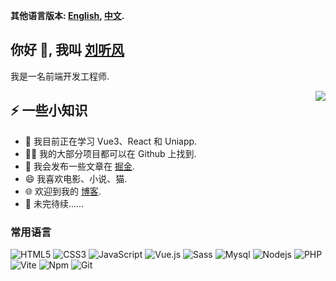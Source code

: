 <!--

Here are some ideas to get you started:

- 🔭 I’m currently working on ...
- 🌱 I’m currently learning ...
- 👯 I’m looking to collaborate on ...
- 🤔 I’m looking for help with ...
- 💬 Ask me about ...
- 📫 How to reach me: ...
- 😄 Pronouns: ...
- ⚡ Fun fact: ...
-->

**其他语言版本: [English](README.md), [中文](README_zh.md).**

<h2>你好 👋, 我叫 <a href="https://86s.cc/">刘听风</a></h2>
<p>我是一名前端开发工程师.</p>
<img align="right" src="https://media1.giphy.com/media/13HgwGsXF0aiGY/giphy.gif" />
<h2>⚡️ 一些小知识</h2>
<ul>
<li>🔭 我目前正在学习 Vue3、React 和 Uniapp.</li>
<li>👨‍💻 我的大部分项目都可以在 Github 上找到.</li>
<li>📝 我会发布一些文章在 <a target="_blank" href="https://juejin.cn/user/3878732753800013">掘金</a>.</li>
<li>😄 我喜欢电影、小说、猫.</li>
<li>🌐 欢迎到我的 <a target="_blank" href="https://86s.cc">博客</a>.</li>
  
<li>🎇 未完待续......</li>
</ul>


<h3>常用语言</h3>

![HTML5](https://img.shields.io/badge/-HTML5-%23E44D27?style=for-the-badge&logo=html5&logoColor=ffffff)
![CSS3](https://img.shields.io/badge/-CSS3-%231572B6?style=for-the-badge&logo=css3)
![JavaScript](https://img.shields.io/badge/-JavaScript-%23F7DF1C?style=for-the-badge&logo=javascript&logoColor=000000&labelColor=%23F7DF1C&color=%23FFCE5A)
![Vue.js](https://img.shields.io/badge/-Vue.js-%232c3e50?style=for-the-badge&logo=Vue.js)
<img alt="Sass" src="https://img.shields.io/badge/-Sass-CC6699?style=for-the-badge&logo=sass&logoColor=white" />
<img alt="Mysql" src="https://img.shields.io/badge/-Mysql-13aa52?style=for-the-badge&logo=Mysql&logoColor=white" />
<img alt="Nodejs" src="https://img.shields.io/badge/-Nodejs-43853d?style=for-the-badge&logo=Node.js&logoColor=white" />
<img alt="PHP" src="https://img.shields.io/badge/-php-777bb3?style=for-the-badge&logo=php&logoColor=white" />
<img alt="Vite" src="https://img.shields.io/badge/-Vite-84c255?style=for-the-badge&logo=Vite&logoColor=white" />
<img alt="Npm" src="https://img.shields.io/badge/-Npm-CB3837?style=for-the-badge&logo=Npm&logoColor=white" />
![Git](https://img.shields.io/badge/-Git-%23F05032?style=for-the-badge&logo=git&logoColor=%23ffffff)













